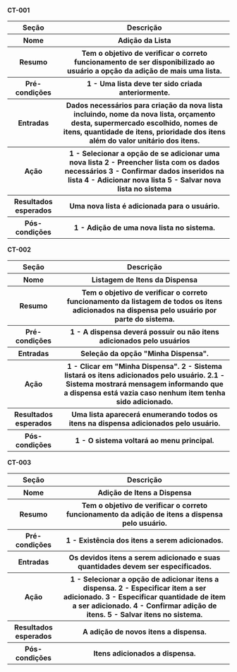 

**CT-001**
<table>
  <tr>
    <th>Seção</th>
    <th>Descrição</th> 
  </tr>
  <tr>
    <th>Nome</th>
    <th>Adição da Lista</th> 
  </tr>
  <tr>
    <th>Resumo</th>
    <th>Tem o objetivo de verificar o correto funcionamento de ser disponibilizado ao usuário a opção da adição de mais uma lista.</th> 
  </tr>
  <tr>
    <th>Pré-condições</th>
    <th>1 - Uma lista deve ter sido criada anteriormente.</th> 
  </tr>
  <tr>
    <th>Entradas</th>
    <th>Dados necessários para criação da nova lista incluindo, nome da nova lista, orçamento desta, supermercado escolhido, nomes de itens, quantidade de itens, prioridade dos itens além do valor unitário dos itens. </th> 
  </tr>
  <tr>
    <th>Ação</th>
    <th>1 - Selecionar a opção de se adicionar uma nova lista  
    2 - Preencher lista com os dados necessários  
    3 - Confirmar dados inseridos na lista  
    4 - Adicionar nova lista  
    5 - Salvar nova lista no sistema  </th> 
  </tr>
  <tr>
    <th>Resultados esperados</th>
    <th>Uma nova lista é adicionada para o usuário.</th> 
  </tr>
  <tr>
    <th>Pós-condições</th>
    <th>1 - Adição de uma nova lista no sistema.</th> 
  </tr>
</table>

**CT-002**
<table>
  <tr>
    <th>Seção</th>
    <th>Descrição</th> 
  </tr>
  <tr>
    <th>Nome</th>
    <th>Listagem de Itens da Dispensa</th> 
  </tr>
  <tr>
    <th>Resumo</th>
    <th> Tem o objetivo de verificar o correto funcionamento da listagem de todos os itens adicionados na dispensa pelo usuário por parte do sistema.</th> 
  </tr>
  <tr>
    <th>Pré-condições</th>
    <th>1 - A dispensa deverá possuir ou não itens adicionados pelo usuários</th> 
  </tr>
  <tr>
    <th>Entradas</th>
    <th>Seleção da opção "Minha Dispensa".</th> 
  </tr>
  <tr>
    <th>Ação</th>
    <th>1 - Clicar em "Minha Dispensa".
    2 - Sistema listará os itens adicionados pelo usuário.
    2.1 - Sistema mostrará mensagem informando que a dispensa está vazia caso nenhum item tenha sido adicionado.</th> 
  </tr>
  <tr>
    <th>Resultados esperados</th>
    <th>Uma lista aparecerá enumerando todos os itens na dispensa adicionados pelo usuário.</th> 
  </tr>
  <tr>
    <th>Pós-condições</th>
    <th>1 - O sistema voltará ao menu principal.</th> 
  </tr>
</table>

**CT-003**
<table>
  <tr>
    <th>Seção</th>
    <th>Descrição</th> 
  </tr>
  <tr>
    <th>Nome</th>
    <th>Adição de Itens a Dispensa</th> 
  </tr>
  <tr>
    <th>Resumo</th>
    <th>Tem o objetivo de verificar o correto funcionamento da adição de itens a dispensa pelo usuário.</th> 
  </tr>
  <tr>
    <th>Pré-condições</th>
    <th>1 - Existência dos itens a serem adicionados. </th> 
  </tr>
  <tr>
    <th>Entradas</th>
    <th>Os devidos itens a serem adicionado e suas quantidades devem ser especificados.</th> 
  </tr>
  <tr>
    <th>Ação</th>
    <th>1 - Selecionar a opção de adicionar itens a dispensa.
    2 - Especificar item a ser adicionado.
    3 - Especificar quantidade de item a ser adicionado.
    4 - Confirmar adição de itens.
    5 - Salvar itens no sistema.</th> 
  </tr>
  <tr>
    <th>Resultados esperados</th>
    <th>A adição de novos itens a dispensa.</th> 
  </tr>
  <tr>
    <th>Pós-condições</th>
    <th>Itens adicionados a dispensa.</th> 
  </tr>
</table>
